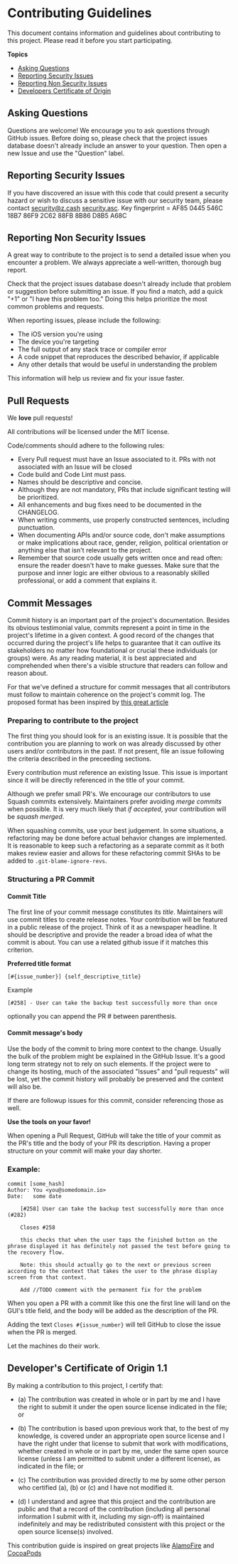 # Contributing Guidelines

This document contains information and guidelines about contributing to this project.
Please read it before you start participating.

**Topics**

* [Asking Questions](#asking-questions)
* [Reporting Security Issues](#reporting-security-issues)
* [Reporting Non Security Issues](#reporting-other-issues)
* [Developers Certificate of Origin](#developers-certificate-of-origin)

## Asking Questions

Questions are welcome! We encourage you to ask questions through GitHub issues.
Before doing so, please check that the project issues database doesn't already
include an answer to your question. Then open a new Issue and use the "Question"
label.

## Reporting Security Issues

If you have discovered an issue with this code that could present a security hazard or wish to discuss a sensitive issue with our security team, please contact security@z.cash [security.asc](https://z.cash/gpg-pubkeys/security.asc). Key fingerprint = AF85 0445 546C 18B7 86F9 2C62 88FB 8B86 D8B5 A68C

## Reporting Non Security Issues

A great way to contribute to the project
is to send a detailed issue when you encounter a problem.
We always appreciate a well-written, thorough bug report.

Check that the project issues database
doesn't already include that problem or suggestion before submitting an issue.
If you find a match, add a quick "+1" or "I have this problem too."
Doing this helps prioritize the most common problems and requests.

When reporting issues, please include the following:

* The iOS version you're using
* The device you're targeting
* The full output of any stack trace or compiler error
* A code snippet that reproduces the described behavior, if applicable
* Any other details that would be useful in understanding the problem

This information will help us review and fix your issue faster.

## Pull Requests

We **love** pull requests!

All contributions _will_ be licensed under the MIT license.

Code/comments should adhere to the following rules:

* Every Pull request must have an Issue associated to it. PRs with not
associated with an Issue will be closed
* Code build and Code Lint must pass.
* Names should be descriptive and concise.
* Although they are not mandatory, PRs that include significant testing will be
prioritized.
* All enhancements and bug fixes need to be documented in the CHANGELOG.
* When writing comments, use properly constructed sentences, including
  punctuation.
* When documenting APIs and/or source code, don't make assumptions or make
  implications about race, gender, religion, political orientation or anything
  else that isn't relevant to the project.
* Remember that source code usually gets written once and read often: ensure
  the reader doesn't have to make guesses. Make sure that the purpose and inner
  logic are either obvious to a reasonably skilled professional, or add a
  comment that explains it.

## Commit Messages

Commit history is an important part of the project's documentation.
Besides its obvious testimonial value, commits represent a point in time
in the project's lifetime in a given context. A good record of the changes that
occurred during the project's life helps to guarantee that it can outlive its
stakeholders no matter how foundational or crucial these individuals (or
groups) were. As any reading material, it is best appreciated and comprehended
when there's a visible structure that readers can follow and reason about. 

For that we've defined a structure for commit messages that all contributors must
follow to maintain coherence on the project's commit log. The proposed format
has been inspired by [this great article](https://cbea.ms/git-commit/)


### Preparing to contribute to the project
The first thing you should look for is an existing issue. It is possible
that the contribution you are planning to work on was already discussed
by other users and/or contributors in the past. If not present, file an 
issue following the criteria described in the preceeding sections.

Every contribution must reference an existing Issue. This issue is important
since it will be directly referenced in the title of your commit. 

Although we prefer small PR's. We encourage our contributors to use Squash
commits extensively. Maintainers prefer avoiding _merge commits_ when possible. 
It is very much likely that _if accepted_, your contribution will be _squash merged_.

When squashing commits, use your best judgement. In some situations, a refactoring may
be done before actual behavior changes are implemented. It is reasonable to keep such
a refactoring as a separate commit as it both makes review easier and allows for 
these refactoring commit SHAs to be added to `.git-blame-ignore-revs`.

### Structuring a PR Commit

#### Commit Title
The first line of your commit message constitutes its _title_. Maintainers will 
use commit titles to create release notes. Your contribution will be featured
in a public release of the project. Think of it as a newspaper headline. It
should be descriptive and provide the reader a broad idea of what the commit is
about. You can use a related github issue if it matches this criterion. 

**Preferred title format**

`[#{issue_number}] {self_descriptive_title}`

Example

`[#258] - User can take the backup test successfully more than once`

optionally you can append the PR # between parenthesis.

#### Commit message's body

Use the body of the commit to bring more context to the change. Usually the bulk
of the problem might be explained in the GitHub Issue. It's a good long term strategy
not to rely on such elements. If the project were to change its hosting, much of the
associated "Issues" and "pull requests" will be lost, yet the commit history will
probably be preserved and the context will also be.

If there are followup issues for this commit, consider referencing those as well.

**Use the tools on your favor!**

When opening a Pull Request, GitHub will take the title of your commit as the PR's
title and the body of your PR its description. Having a proper structure on your
commit will make your day shorter.


### Example:

````
commit [some_hash]
Author: You <you@somedomain.io>
Date:   some date

    [#258] User can take the backup test successfully more than once (#282)
    
    Closes #258
    
    this checks that when the user taps the finished button on the phrase displayed it has definitely not passed the test before going to the recovery flow.
    
    Note: this should actually go to the next or previous screen according to the context that takes the user to the phrase display screen from that context.
    
    Add //TODO comment with the permanent fix for the problem
````

When you open a PR with a commit like this one the first line will land on the GUI's title field, 
and the body will be added as the description of the PR.

Adding the text `Closes #{issue_number}` will tell GitHub to close the issue when the PR is merged.

Let the machines do their work.



## Developer's Certificate of Origin 1.1

By making a contribution to this project, I certify that:

- (a) The contribution was created in whole or in part by me and I
      have the right to submit it under the open source license
      indicated in the file; or

- (b) The contribution is based upon previous work that, to the best
      of my knowledge, is covered under an appropriate open source
      license and I have the right under that license to submit that
      work with modifications, whether created in whole or in part
      by me, under the same open source license (unless I am
      permitted to submit under a different license), as indicated
      in the file; or

- (c) The contribution was provided directly to me by some other
      person who certified (a), (b) or (c) and I have not modified
      it.

- (d) I understand and agree that this project and the contribution
      are public and that a record of the contribution (including all
      personal information I submit with it, including my sign-off) is
      maintained indefinitely and may be redistributed consistent with
      this project or the open source license(s) involved.



This contribution guide is inspired on great projects like [AlamoFire](https://github.com/Alamofire/Foundation/blob/master/CONTRIBUTING.md) and [CocoaPods](https://github.com/CocoaPods/CocoaPods/blob/master/CONTRIBUTING.md)
